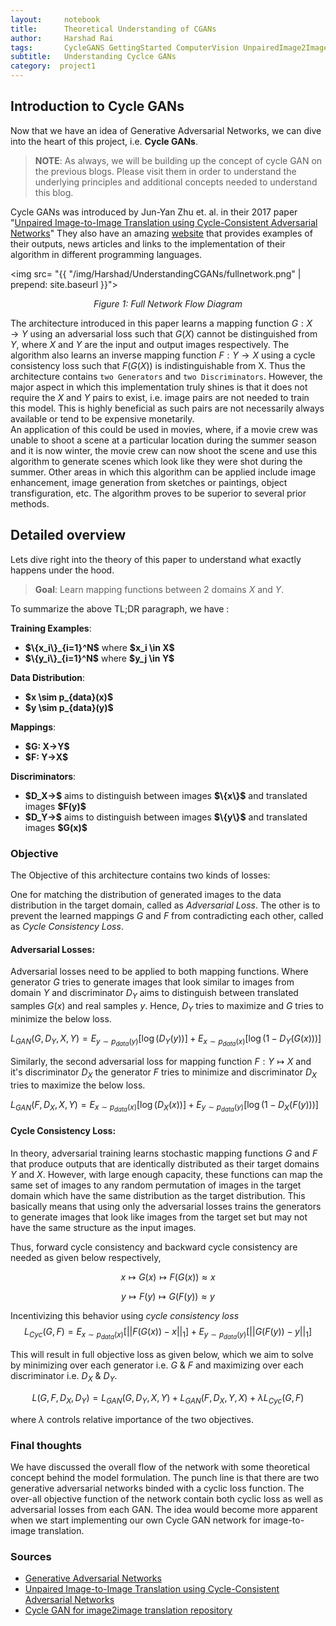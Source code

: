 ```yaml
---
layout:     notebook
title:      Theoretical Understanding of CGANs 
author:     Harshad Rai
tags:       CycleGANS GettingStarted ComputerVision UnpairedImage2Image ImagetoImage Image2Image Theory
subtitle:   Understanding Cyclce GANs
category:  project1
---
```



## Introduction to Cycle GANs
Now that we have an idea of Generative Adversarial Networks, we can dive into the heart of this project, i.e. <b>Cycle GANs</b>.  

> **NOTE**: As always, we will be building up the concept of cycle GAN on the previous blogs. Please visit them in order to understand the underlying principles and additional concepts needed to understand this blog. 



Cycle GANs was introduced by Jun-Yan Zhu et. al. in their 2017 paper "[Unpaired Image-to-Image Translation using Cycle-Consistent Adversarial Networks](https://arxiv.org/abs/1703.10593)" 
They also have an amazing [website](https://junyanz.github.io/CycleGAN/) that provides examples of their outputs, news articles and links to the implementation of their algorithm in different programming languages.



<img src= "{{ "/img/Harshad/UnderstandingCGANs/fullnetwork.png" | prepend: site.baseurl }}">

<center><em>Figure 1: Full Network Flow Diagram</em></center>

The architecture introduced in this paper learns a mapping function $G: X→Y$ using an adversarial loss such that $G(X)$ cannot be distinguished from $Y$, where $X$ and $Y$ are the input and output images respectively.   The algorithm also learns an inverse mapping function $F: Y→X$ using a cycle consistency loss such that $F(G(X))$ is indistinguishable from X. Thus the architecture contains `two Generators` and `two Discriminators`. However, the major aspect in which this implementation truly shines is that it does not require the $X$ and $Y$ pairs to exist, i.e. image pairs are not needed to train this model.  This is highly beneficial as such pairs are not necessarily always available or tend to be expensive monetarily.  
An application of this could be used in movies, where, if a movie crew was unable to shoot a scene at a particular location during the summer season and it is now winter, the movie crew can now shoot the scene and use this algorithm to generate scenes which look like they were shot during the summer. Other areas in which this algorithm can be applied include image enhancement, image generation from sketches or paintings, object transfiguration, etc. The algorithm proves to be superior to several prior methods.



## Detailed overview

Lets dive right into the theory of this paper to understand what exactly happens under the hood.

>  **Goal**: Learn mapping functions between 2 domains $X$ and $Y$.  

To summarize the above TL;DR paragraph, we have :

<b>Training Examples</b>: 
<ul>
    <li> <b>$\{x_i\}_{i=1}^N$</b> where <b>$x_i \in X$</b> </li>
    <li> <b>$\{y_i\}_{i=1}^N$</b> where <b>$y_j \in Y$</b> </li>
    </ul>
<b>Data Distribution</b>: 
<ul>
    <li> <b>$x \sim p_{data}(x)$</b> </li>
    <li> <b>$y \sim p_{data}(y)$</b> </li>
    </ul>
<b>Mappings</b>:
<ul>
    <li> <b>$G: X→Y$</b> </li>
    <li> <b>$F: Y→X$</b> </li>
    </ul>
<b>Discriminators</b>:
<ul>
    <li><b>$D_X→$</b> aims to distinguish between images <b>$\{x\}$</b> and translated images <b>$F(y)$</b> </li>
    <li><b>$D_Y→$</b> aims to distinguish between images <b>$\{y\}$</b> and translated images <b>$G(x)$</b> </li>
    </ul>



### Objective

The Objective of this architecture contains two kinds of losses: 

One for matching the distribution of generated images to the data distribution in the target domain, called as *Adversarial Loss*. The other is to prevent the learned mappings $G$ and $F$ from contradicting each other, called as *Cycle Consistency Loss*.



#### Adversarial Losses:

Adversarial losses need to be applied to both mapping functions. Where generator $G$ tries to generate images that look similar to images from domain $Y$ and discriminator $D_Y$ aims to distinguish between translated samples $G(x)$ and real samples $y$. Hence, $D_Y$ tries to maximize and $G$ tries to minimize the below loss. 

$L_{GAN}(G,D_Y,X,Y)= E_{y \sim p_{data}(y)}[\log(D_Y(y))] + E_{x \sim p_{data}(x)}[\log(1-D_Y( G( x ) ) )]$ 



Similarly, the second adversarial loss for mapping function $F: Y \mapsto X$ and it's discriminator $D_X$ the generator $F$ tries to minimize and discriminator $D_X$ tries to maximize the below loss.

$L_{GAN}(F,D_X,X,Y)= E_{x \sim p_{data}(x)}[\log(D_X(x))] + E_{y \sim p_{data}(y)}[\log(1-D_X( F( y ) ) )]$



#### Cycle Consistency Loss:

In theory, adversarial training learns stochastic mapping functions $G$ and $F$ that produce outputs that are identically distributed as their target domains $Y$ and $X$.
However, with large enough capacity, these functions can map the same set of images to any random permutation of images in the target domain which have the same distribution as the target distribution. This basically means that using only the adversarial losses trains the generators to generate images that look like images from the target set but may not have the same structure as the input images.  

Thus, forward cycle consistency and backward cycle consistency are needed as given below respectively,

$$ x \mapsto G(x) \mapsto F(G(x)) \approx x$$

$$ y \mapsto F(y) \mapsto G(F(y)) \approx y$$



Incentivizing this behavior using *cycle consistency loss*
$$L_{Cyc}(G,F) = E_{x \sim p_{data}(x)}[||F(G(x))-x||_1] + E_{y \sim p_{data}(y)}[||G(F(y))-y||_1]$$



This will result in full objective loss as given below, which we aim to solve by minimizing over each generator i.e. $G$ & $F$ and maximizing over each discriminator i.e. $D_X$ & $D_Y$.

$$L(G,F,D_X,D_Y) = L_{GAN}(G,D_Y,X,Y) + L_{GAN}(F,D_X,Y,X) + \lambda L_{Cyc}(G,F)$$

where $\lambda$ controls relative importance of the two objectives.



### Final thoughts

We have discussed the overall flow of the network with some theoretical concept behind the model formulation. The punch line is that there are two generative adversarial networks binded with a cyclic loss function. The over-all objective function of the network contain both cyclic loss as well as adversarial losses from each GAN. The idea would become more apparent when we start implementing our own Cycle GAN network for image-to-image translation. 



### Sources

- [Generative Adversarial Networks](https://arxiv.org/abs/1406.2661)
- [Unpaired Image-to-Image Translation using Cycle-Consistent Adversarial Networks](https://arxiv.org/abs/1703.10593)
- [Cycle GAN for image2image translation repository](https://junyanz.github.io/CycleGAN/)